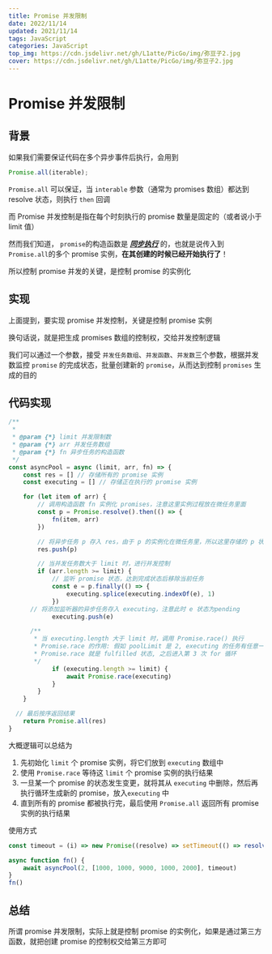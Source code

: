 ```yaml
---
title: Promise 并发限制
date: 2022/11/14
updated: 2021/11/14
tags: JavaScript
categories: JavaScript
top_img: https://cdn.jsdelivr.net/gh/L1atte/PicGo/img/弥豆子2.jpg
cover: https://cdn.jsdelivr.net/gh/L1atte/PicGo/img/弥豆子2.jpg
---
```


# Promise 并发限制

## 背景

如果我们需要保证代码在多个异步事件后执行，会用到

```javascript
Promise.all(iterable);
```

`Promise.all` 可以保证，当 `interable` 参数（通常为 promises 数组）都达到 resolve 状态，则执行 `then` 回调

而 Promise 并发控制是指在每个时刻执行的 promise 数量是固定的（或者说小于 limit 值）

然而我们知道， `promise`的构造函数是  **<u>*同步执行*</u>**  的，也就是说传入到 `Promise.all`的多个 promise 实例，**在其创建的时候已经开始执行了**！

所以控制 promise 并发的关键，是控制 promise 的实例化

## 实现

上面提到，要实现 promise 并发控制，关键是控制 promise 实例

换句话说，就是把生成 promises 数组的控制权，交给并发控制逻辑

我们可以通过一个参数，接受 `并发任务数组`、`并发函数`、`并发数`三个参数，根据并发数监控 `promise` 的完成状态，批量创建新的 `promise`，从而达到控制 `promises` 生成的目的

## 代码实现

```javascript
/**
 *
 * @param {*} limit 并发限制数
 * @param {*} arr 并发任务数组
 * @param {*} fn 异步任务的构造函数
 */
const asyncPool = async (limit, arr, fn) => {
	const res = [] // 存储所有的 promise 实例
	const executing = [] // 存储正在执行的 promise 实例

	for (let item of arr) {
		// 调用构造函数 fn 实例化 promises，注意这里实例过程放在微任务里面
		const p = Promise.resolve().then(() => {
			fn(item, arr)
		})

		// 将异步任务 p 存入 res，由于 p 的实例化在微任务里，所以这里存储的 p 状态是 pending
		res.push(p)

		// 当并发任务数大于 limit 时，进行并发控制
		if (arr.length >= limit) {
			// 监听 promise 状态，达到完成状态后移除当前任务
			const e = p.finally(() => {
				executing.splice(executing.indexOf(e), 1)
			})
      // 将添加监听器的异步任务存入 executing，注意此时 e 状态为pending
			executing.push(e)

      /**
       * 当 executing.length 大于 limit 时，调用 Promise.race() 执行
       * Promise.race 的作用: 假如 poolLimit 是 2, executing 的任务有任意一个被解决,
       * Promise.race 就是 fulfilled 状态, 之后进入第 3 次 for 循环
       */
			if (executing.length >= limit) {
				await Promise.race(executing)
			}
		}
	}

  // 最后按序返回结果
	return Promise.all(res)
}
```



大概逻辑可以总结为

1. 先初始化 `limit` 个 promise 实例，将它们放到 `executing` 数组中
2. 使用 `Promise.race` 等待这 `limit` 个 promise 实例的执行结果
3. 一旦某一个 promise 的状态发生变更，就将其从 `executing` 中删除，然后再执行循环生成新的 promise，放入`executing` 中
4. 直到所有的 promise 都被执行完，最后使用 `Promise.all` 返回所有 promise 实例的执行结果



使用方式

```javascript
const timeout = (i) => new Promise((resolve) => setTimeout(() => resolve(i), i))

async function fn() {
	await asyncPool(2, [1000, 1000, 9000, 1000, 2000], timeout)
}
fn()
```

## 总结

所谓 promise 并发限制，实际上就是控制 promise 的实例化，如果是通过第三方函数，就把创建 promise 的控制权交给第三方即可
